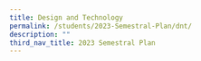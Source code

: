 ```yaml
---
title: Design and Technology
permalink: /students/2023-Semestral-Plan/dnt/
description: ""
third_nav_title: 2023 Semestral Plan
---
```

